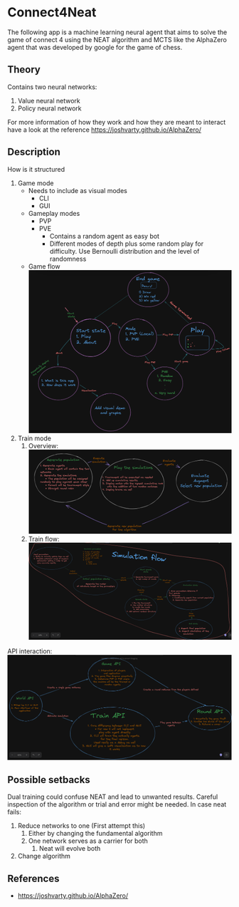 # Connect4Neat

The following app is a machine learning neural agent that aims to solve the game
of connect 4 using the NEAT algorithm and MCTS like the AlphaZero agent that was developed by google for the game of chess.

## Theory

Contains two neural networks:

1. Value neural network
2. Policy neural network

For more information of how they work and how they are meant to interact
have a look at the reference <https://joshvarty.github.io/AlphaZero/>

## Description

How is it structured

1. Game mode
   * Needs to include as visual modes
     * CLI
     * GUI
   * Gameplay modes
     * PVP
     * PVE
       * Contains a random agent as easy bot
       * Different modes of depth plus some random play for difficulty. Use Bernoulli distribution and the level of randomness
   * Game flow
![Game](assets/game_flow.PNG)
2. Train mode
   1. Overview: ![Train overview diagram](assets/overview_training.png)
   2. Train flow: ![Diagram](assets/flow.png)

API interaction:
![API interaction](assets/api_iteraction.png)

## Possible setbacks

Dual training could confuse NEAT and lead to unwanted results. Careful inspection of the algorithm
or trial and error might be needed.
In case neat fails:

1. Reduce networks to one (First attempt this)
   1. Either by changing the fundamental algorithm
   2. One network serves as a carrier for both
      1. Neat will evolve both
2. Change algorithm

## References

* <https://joshvarty.github.io/AlphaZero/>
